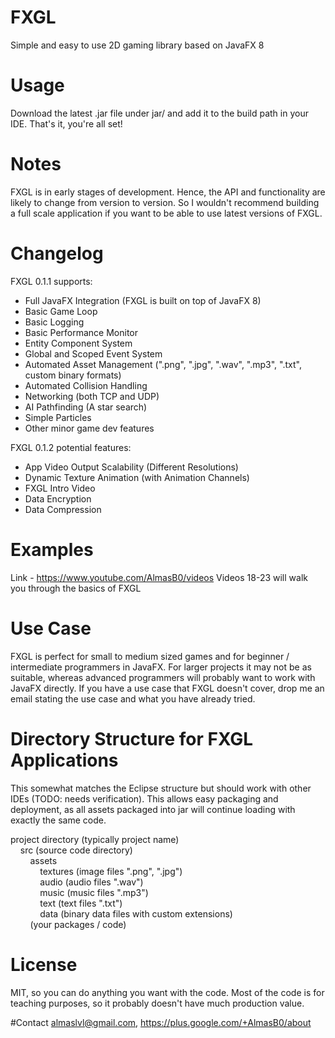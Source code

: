 # FXGL
Simple and easy to use 2D gaming library based on JavaFX 8

# Usage
Download the latest .jar file under jar/ and add it to the build path
in your IDE. That's it, you're all set!

# Notes
FXGL is in early stages of development. Hence, the API and functionality are likely to change from version to version. So I wouldn't recommend building a full scale application if you want to be able to use latest versions of FXGL.

# Changelog
FXGL 0.1.1 supports:
* Full JavaFX Integration (FXGL is built on top of JavaFX 8)
* Basic Game Loop
* Basic Logging
* Basic Performance Monitor
* Entity Component System
* Global and Scoped Event System
* Automated Asset Management (".png", ".jpg", ".wav", ".mp3", ".txt", custom binary formats)
* Automated Collision Handling
* Networking (both TCP and UDP)
* AI Pathfinding (A star search)
* Simple Particles
* Other minor game dev features

FXGL 0.1.2 potential features:
* App Video Output Scalability (Different Resolutions)
* Dynamic Texture Animation (with Animation Channels)
* FXGL Intro Video
* Data Encryption
* Data Compression

# Examples
Link - https://www.youtube.com/AlmasB0/videos
Videos 18-23 will walk you through the basics of FXGL

# Use Case
FXGL is perfect for small to medium sized games and for beginner / intermediate programmers in JavaFX.
For larger projects it may not be as suitable, whereas advanced programmers will probably want to work
with JavaFX directly. If you have a use case that FXGL doesn't cover, drop me an email stating the use case and what you have already tried.

# Directory Structure for FXGL Applications
This somewhat matches the Eclipse structure but should work with other IDEs (TODO: needs verification).
This allows easy packaging and deployment, as all assets packaged into jar will continue loading with
exactly the same code.

project directory (typically project name)<br />
&nbsp;&nbsp;&nbsp;&nbsp;src (source code directory)<br />
&nbsp;&nbsp;&nbsp;&nbsp;&nbsp;&nbsp;&nbsp;&nbsp;assets<br />
&nbsp;&nbsp;&nbsp;&nbsp;&nbsp;&nbsp;&nbsp;&nbsp;&nbsp;&nbsp;&nbsp;&nbsp;textures (image files ".png", ".jpg")<br />
&nbsp;&nbsp;&nbsp;&nbsp;&nbsp;&nbsp;&nbsp;&nbsp;&nbsp;&nbsp;&nbsp;&nbsp;audio (audio files ".wav")<br />
&nbsp;&nbsp;&nbsp;&nbsp;&nbsp;&nbsp;&nbsp;&nbsp;&nbsp;&nbsp;&nbsp;&nbsp;music (music files ".mp3")<br />
&nbsp;&nbsp;&nbsp;&nbsp;&nbsp;&nbsp;&nbsp;&nbsp;&nbsp;&nbsp;&nbsp;&nbsp;text (text files ".txt")<br />
&nbsp;&nbsp;&nbsp;&nbsp;&nbsp;&nbsp;&nbsp;&nbsp;&nbsp;&nbsp;&nbsp;&nbsp;data (binary data files with custom extensions)<br />
&nbsp;&nbsp;&nbsp;&nbsp;&nbsp;&nbsp;&nbsp;&nbsp;(your packages / code)
            
# License
MIT, so you can do anything you want with the code. Most of the code is for teaching purposes, so it probably doesn't have much production value.

#Contact
almaslvl@gmail.com, https://plus.google.com/+AlmasB0/about